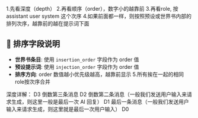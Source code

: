 1.先看深度（depth）
2.再看顺序（order），数字小的越靠前
3.再看role, 按
assistant
user
system
这个次序
4.如果前面都一样，则按照预设或世界书内部的排列次序，越靠前的越在提示词下面

## 🔧 排序字段说明

- **世界书条目**: 使用 `insertion_order` 字段作为 order 值
- **预设提示词**: 使用 `injection_order` 字段作为 order 值
- **排序方向**: order 数值越小优先级越高，越靠前显示
5.所有挨在一起的相同role按次序合并 



深度详解：
D3
倒数第三条消息
D2
倒数第二条消息（一般我们发送用户输入来请求生成，则这里一般是最后一次 AI 回复）
D1
最后一条消息（一般我们发送用户输入来请求生成，则这里就是最后一次用户输入）
D0



